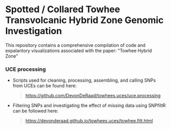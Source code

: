 Spotted / Collared Towhee Transvolcanic Hybrid Zone Genomic Investigation
==================================================================================

This repository contains a comprehensive compilation of code and expalantory visualizations associated with the paper: "Towhee Hybrid Zone"

### UCE processing
*   Scripts used for cleaning, processing, assembling, and calling SNPs from UCEs can be found here:
    > <https://github.com/DevonDeRaad/towhees.uces/uce.processing>
*   Filtering SNPs and investigating the effect of missing data using SNPfiltR can be followed here:
    > <https://devonderaad.github.io/towhees.uces/towhee.filt.html>    

    
    
